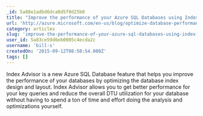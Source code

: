 ```yaml
---
_id: 5a88e1adbd6dca0d5f0d25b0
title: "Improve the performance of your Azure SQL Databases using Index Advisor"
url: 'http://azure.microsoft.com/en-us/blog/optimize-database-performance-using-index-advisor-7/'
category: articles
slug: 'improve-the-performance-of-your-azure-sql-databases-using-index-advisor'
user_id: 5a83ce59d6eb0005c4ecda2c
username: 'bill-s'
createdOn: '2015-09-12T08:50:54.000Z'
tags: []
---
```


Index Advisor is a new Azure SQL Database feature that helps you improve the performance of your databases by optimizing the database index design and layout. Index Advisor allows you to get better performance for your key queries and reduce the overall DTU utilization for your database without having to spend a ton of time and effort doing the analysis and optimizations yourself.

